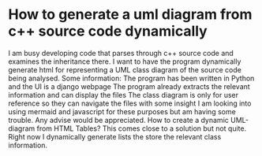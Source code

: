 
# How to generate a uml diagram from c++ source code dynamically

I am busy developing code that parses through c++ source code and examines the inheritance there. I want to have the program dynamically generate html for representing a UML class diagram of the source code being analysed. Some information:
The program has been written in Python and the UI is a django webpage
The program already extracts the relevant information and can display the files
The class diagram is only for user reference so they can navigate the files with some insight
I am looking into using mermaid and javascript for these purposes but am having some trouble. Any advise would be appreciated.
How to create a dynamic UML-diagram from HTML Tables?
This comes close to a solution but not quite.
Right now I dynamically generate lists the store the relevant class information.

        